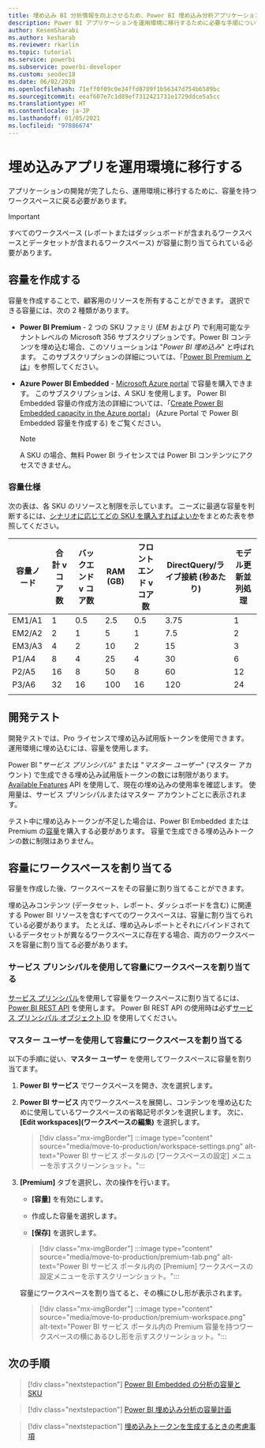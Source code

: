 ```yaml
---
title: 埋め込み BI 分析情報を向上させるため、Power BI 埋め込み分析アプリケーションを運用環境に移行する
description: Power BI アプリケーションを運用環境に移行するために必要な手順について説明します。 Power BI 埋め込み分析を使用して、より優れた埋め込み BI インサイトを有効にします。
author: KesemSharabi
ms.author: kesharab
ms.reviewer: rkarlin
ms.topic: tutorial
ms.service: powerbi
ms.subservice: powerbi-developer
ms.custom: seodec18
ms.date: 06/02/2020
ms.openlocfilehash: 71eff0f09c0e34ffd8789f1b56347d754b6589bc
ms.sourcegitcommit: eeaf607e7c1d89ef7312421731e1729ddce5a5cc
ms.translationtype: HT
ms.contentlocale: ja-JP
ms.lasthandoff: 01/05/2021
ms.locfileid: "97886674"
---
```

# <a name="move-your-embedded-app-to-production"></a>埋め込みアプリを運用環境に移行する

アプリケーションの開発が完了したら、運用環境に移行するために、容量を持つワークスペースに戻る必要があります。

> [!Important]
> すべてのワークスペース (レポートまたはダッシュボードが含まれるワークスペースとデータセットが含まれるワークスペース) が容量に割り当てられている必要があります。

## <a name="create-a-capacity"></a>容量を作成する

容量を作成することで、顧客用のリソースを所有することができます。 選択できる容量には、次の 2 種類があります。

* **Power BI Premium** - 2 つの SKU ファミリ (*EM* および *P*) で利用可能なテナントレベルの Microsoft 356 サブスクリプションです。Power BI コンテンツを埋め込む場合、このソリューションは "*Power BI 埋め込み*" と呼ばれます。 このサブスクリプションの詳細については、「[Power BI Premium とは](../../admin/service-premium-what-is.md)」を参照してください。

* **Azure Power BI Embedded** - [Microsoft Azure portal](https://portal.azure.com) で容量を購入できます。 このサブスクリプションは、*A* SKU を使用します。 Power BI Embedded 容量の作成方法の詳細については、「[Create Power BI Embedded capacity in the Azure portal](azure-pbie-create-capacity.md)」 (Azure Portal で Power BI Embedded 容量を作成する) をご覧ください。

    > [!NOTE]
    > A SKU の場合、無料 Power BI ライセンスでは Power BI コンテンツにアクセスできません。

### <a name="capacity-specifications"></a>容量仕様

次の表は、各 SKU のリソースと制限を示しています。 ニーズに最適な容量を判断するには、[シナリオに応じてどの SKU を購入すればよいか](./embedded-faq.md#which-solution-should-i-choose)をまとめた表を参照してください。

| 容量ノード | 合計 v コア数 | バックエンド v コア数 | RAM (GB) | フロントエンド v コア数 | DirectQuery/ライブ接続 (秒あたり) | モデル更新並列処理 |
| --- | --- | --- | --- | --- | --- | --- |
| EM1/A1 | 1 | 0.5 | 2.5 | 0.5 | 3.75 | 1 |
| EM2/A2 | 2 | 1 | 5 | 1 | 7.5 | 2 |
| EM3/A3 | 4 | 2 | 10 | 2 | 15 | 3 |
| P1/A4 | 8 | 4 | 25 | 4 | 30 | 6 |
| P2/A5 | 16 | 8 | 50 | 8 | 60 | 12 |
| P3/A6 | 32 | 16 | 100 | 16 | 120 | 24 |
| | | | | | | |

## <a name="development-testing"></a>開発テスト

開発テストでは、Pro ライセンスで埋め込み試用版トークンを使用できます。 運用環境に埋め込むには、容量を使用します。

Power BI "*サービス プリンシパル*" または "*マスター ユーザー*" (マスター アカウント) で生成できる埋め込み試用版トークンの数には制限があります。 [Available Features](/rest/api/power-bi/availablefeatures/getavailablefeatures) API を使用して、現在の埋め込みの使用率を確認します。 使用量は、サービス プリンシパルまたはマスター アカウントごとに表示されます。

テスト中に埋め込みトークンが不足した場合は、Power BI Embedded または Premium の[容量](embedded-capacity.md)を購入する必要があります。 容量で生成できる埋め込みトークンの数に制限はありません。

## <a name="assign-a-workspace-to-a-capacity"></a>容量にワークスペースを割り当てる

容量を作成した後、ワークスペースをその容量に割り当てることができます。

埋め込みコンテンツ (データセット、レポート、ダッシュボードを含む) に関連する Power BI リソースを含むすべてのワークスペースは、容量に割り当てられている必要があります。 たとえば、埋め込みレポートとそれにバインドされているデータセットが異なるワークスペースに存在する場合、両方のワークスペースを容量に割り当てる必要があります。

### <a name="assign-a-workspace-to-a-capacity-using-a-service-principal"></a>サービス プリンシパルを使用して容量にワークスペースを割り当てる

[サービス プリンシパル](embed-service-principal.md)を使用して容量をワークスペースに割り当てるには、[Power BI REST API](/rest/api/power-bi/capacities/groups_assigntocapacity) を使用します。 Power BI REST API の使用時は必ず[サービス プリンシパル オブジェクト ID](embed-service-principal.md) を使用してください。

### <a name="assign-a-workspace-to-a-capacity-using-a-master-user"></a>マスター ユーザーを使用して容量にワークスペースを割り当てる

以下の手順に従い、**マスター ユーザー** を使用してワークスペースに容量を割り当てます。

1. **Power BI サービス** でワークスペースを開き、次を選択します。 

1. **Power BI サービス** 内でワークスペースを展開し、コンテンツを埋め込むために使用しているワークスペースの省略記号ボタンを選択します。 次に、 **[Edit workspaces]\(ワークスペースの編集\)** を選択します。

    >[!div class="mx-imgBorder"]
    >:::image type="content" source="media/move-to-production/workspace-settings.png" alt-text="Power BI サービス ポータルの [ワークスペースの設定] メニューを示すスクリーンショット。":::

2. **[Premium]** タブを選択し、次の操作を行います。

    * **[容量]** を有効にします。

    * 作成した容量を選択します。

    * **[保存]** を選択します。

    >[!div class="mx-imgBorder"]
    >:::image type="content" source="media/move-to-production/premium-tab.png" alt-text="Power BI サービス ポータル内の [Premium] ワークスペースの設定メニューを示すスクリーンショット。":::

    容量にワークスペースを割り当てると、その横にひし形が表示されます。 

    >[!div class="mx-imgBorder"]
    >:::image type="content" source="media/move-to-production/premium-workspace.png" alt-text="Power BI サービス ポータル内の Premium 容量を持つワークスペースの横にあるひし形を示すスクリーンショット。":::

## <a name="next-steps"></a>次の手順

>[!div class="nextstepaction"]
>[Power BI Embedded の分析の容量と SKU](embedded-capacity.md)

>[!div class="nextstepaction"]
>[Power BI 埋め込み分析の容量計画](embedded-capacity-planning.md)

>[!div class="nextstepaction"]
>[埋め込みトークンを生成するときの考慮事項](generate-embed-token.md)